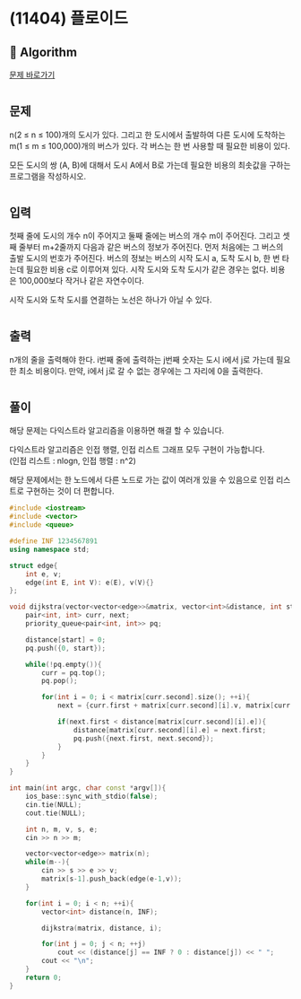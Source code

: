 # (11404) 플로이드
## :100: Algorithm
[문제 바로가기](https://www.acmicpc.net/problem/11404)
#
## 문제
n(2 ≤ n ≤ 100)개의 도시가 있다. 그리고 한 도시에서 출발하여 다른 도시에 도착하는 m(1 ≤ m ≤ 100,000)개의 버스가 있다. 각 버스는 한 번 사용할 때 필요한 비용이 있다.

모든 도시의 쌍 (A, B)에 대해서 도시 A에서 B로 가는데 필요한 비용의 최솟값을 구하는 프로그램을 작성하시오.
#
## 입력
첫째 줄에 도시의 개수 n이 주어지고 둘째 줄에는 버스의 개수 m이 주어진다. 그리고 셋째 줄부터 m+2줄까지 다음과 같은 버스의 정보가 주어진다. 먼저 처음에는 그 버스의 출발 도시의 번호가 주어진다. 버스의 정보는 버스의 시작 도시 a, 도착 도시 b, 한 번 타는데 필요한 비용 c로 이루어져 있다. 시작 도시와 도착 도시가 같은 경우는 없다. 비용은 100,000보다 작거나 같은 자연수이다.

시작 도시와 도착 도시를 연결하는 노선은 하나가 아닐 수 있다.
#
## 출력
n개의 줄을 출력해야 한다. i번째 줄에 출력하는 j번째 숫자는 도시 i에서 j로 가는데 필요한 최소 비용이다. 만약, i에서 j로 갈 수 없는 경우에는 그 자리에 0을 출력한다.
#
## 풀이
해당 문제는 다익스트라 알고리즘을 이용하면 해결 할 수 있습니다.  

다익스트라 알고리즘은 인접 행렬, 인접 리스트 그래프 모두 구현이 가능합니다.  
(인접 리스트 : nlogn, 인접 행렬 : n^2)

해당 문제에서는 한 노드에서 다른 노드로 가는 값이 여러개 있을 수 있음으로 인접 리스트로 구현하는 것이 더 편합니다.  

```cpp
#include <iostream>
#include <vector>
#include <queue>

#define INF 1234567891
using namespace std;

struct edge{
    int e, v;
    edge(int E, int V): e(E), v(V){}
};

void dijkstra(vector<vector<edge>>&matrix, vector<int>&distance, int start){
    pair<int, int> curr, next;
    priority_queue<pair<int, int>> pq;

    distance[start] = 0;
    pq.push({0, start});

    while(!pq.empty()){
        curr = pq.top();
        pq.pop();

        for(int i = 0; i < matrix[curr.second].size(); ++i){
            next = {curr.first + matrix[curr.second][i].v, matrix[curr.second][i].e};

            if(next.first < distance[matrix[curr.second][i].e]){
                distance[matrix[curr.second][i].e] = next.first;
                pq.push({next.first, next.second});
            }
        }
    }
}

int main(int argc, char const *argv[]){
    ios_base::sync_with_stdio(false);
    cin.tie(NULL);
    cout.tie(NULL);

    int n, m, v, s, e;
    cin >> n >> m;

    vector<vector<edge>> matrix(n);
    while(m--){
        cin >> s >> e >> v;
        matrix[s-1].push_back(edge(e-1,v));
    }

    for(int i = 0; i < n; ++i){
        vector<int> distance(n, INF);

        dijkstra(matrix, distance, i);

        for(int j = 0; j < n; ++j)
            cout << (distance[j] == INF ? 0 : distance[j]) << " ";
        cout << "\n";
    }
    return 0;
}
```
